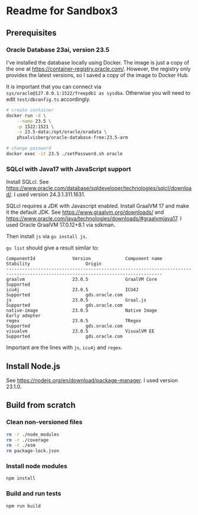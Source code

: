 # Readme for Sandbox3

## Prerequisites

### Oracle Database 23ai, version 23.5

I've installed the database locally using Docker. The image is just a copy of the one at https://container-registry.oracle.com/.
However, the registry only provides the latest versions, so I saved a copy of the image to Docker Hub.

It is important that you can connect via `sys/oracle@127.0.0.1:1522/freepdb1 as sysdba`. Otherwise you will need to edit `test/dbconfig.ts` accordingly.

```bash
# create container
docker run -d \
    --name 23.5 \
    -p 1522:1521 \
    -v 23.5-data:/opt/oracle/oradata \
    phsalvisberg/oracle-database-free:23.5-arm

# change password
docker exec -it 23.5 ./setPassword.sh oracle
```

### SQLcl with Java17 with JavaScript support

Install SQLcl. See https://www.oracle.com/database/sqldeveloper/technologies/sqlcl/download/. I used version 24.3.1.311.1631.

SQLcl requires a JDK with Javascript enabled. Install GraalVM 17 and make it the default JDK.
See https://www.graalvm.org/downloads/ and https://www.oracle.com/java/technologies/downloads/#graalvmjava17.
I used Oracle GraalVM 17.0.12+8.1 via sdkman.

Then install `js` via `gu install js`.

`gu list` should give a result similar to:

```
ComponentId              Version             Component name                Stability                     Origin
---------------------------------------------------------------------------------------------------------------------------------
graalvm                  23.0.5              GraalVM Core                  Supported
icu4j                    23.0.5              ICU4J                         Supported                     gds.oracle.com
js                       23.0.5              Graal.js                      Supported                     gds.oracle.com
native-image             23.0.5              Native Image                  Early adopter
regex                    23.0.5              TRegex                        Supported                     gds.oracle.com
visualvm                 23.0.5              VisualVM EE                   Supported                     gds.oracle.com
```

Important are the lines with `js`, `icu4j` and `regex`.

## Install Node.js

See https://nodejs.org/en/download/package-manager. I used version 23.1.0.

## Build from scratch

### Clean non-versioned files

```bash
rm -r ./node_modules
rm -r ./coverage
rm -r ./esm
rm package-lock.json
```

### Install node modules

```bash
npm install
```

### Build and run tests

```
npm run build
```